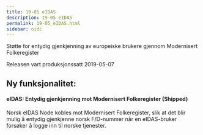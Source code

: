 ```yaml
---
title: 19-05 eIDAS
description: 19-05 eIDAS
permalink: 19-05_eIDAS.html
sidebar: oidc
---
```



Støtte for entydig gjenkjenning av europeiske brukere gjennom Modernisert Folkeregister



Releasen vart produksjonssatt 2019-05-07

## Ny funksjonalitet:


#### eIDAS: Entydig gjenkjenning mot Modernisert Folkeregister (Shipped)

Norsk eIDAS Node kobles mot Modernisert Folkeregister, slik at det blir mulig å entydig gjenkjenne norsk F/D-nummer når en eIDAS-bruker forsøker å logge inn til norske tjenester.

